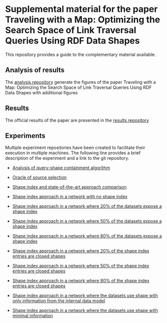 # Supplemental material for the paper Traveling with a Map: Optimizing the Search Space of Link Traversal Queries Using RDF Data Shapes

This repository provides a guide to the complementary material available.

## Analysis of results
The [analysis repository](https://anonymous.4open.science/r/analysis-85DE/) generate the figures of the paper 
Traveling with a Map: Optimizing the Search Space of Link Traversal Queries Using RDF Data Shapes
with additional figures

## Results 
The official results of the paper are presented in the [results repository](https://anonymous.4open.science/r/results-E86D)

## Experiments

Multiple experiment repositories have been created to facilitate their execution in multiple machines.
The following line provides a brief description of the experiment and a link to the git repository.

- [Analysis of query-shape containment algorithm](https://anonymous.4open.science/r/query-shape-detection-ED87)


- [Oracle of source selection](https://anonymous.4open.science/r/source-selection-oracle-3231)


- [Shape index and state-of-the-art approach comparison](https://anonymous.4open.science/r/standard-experiment-16E0)


- [Shape index approach in a network with no shape index](https://anonymous.4open.science/r/shape-index-0-percent-dataset-0318)
- [Shape index approach in a network where 20% of the datasets expose a shape index](https://anonymous.4open.science/r/shape-index-20-percent-dataset-4352)
- [Shape index approach in a network where 50% of the datasets expose a shape index](https://anonymous.4open.science/r/shape-index-50-percent-dataset-C2A8)
- [Shape index approach in a network where 80% of the datasets expose a shape index](https://anonymous.4open.science/r/shape-index-80-percent-dataset-EDFD)


- [Shape index approach in a network where 20% of the shape index entries are closed shapes](https://anonymous.4open.science/r/shape-index-20-percent-entries-03F0)
- [Shape index approach in a network where 50% of the shape index entries are closed shapes](https://anonymous.4open.science/r/shape-index-50-percent-entries-C1FC)
- [Shape index approach in a network where 80% of the shape index entries are closed shapes](https://anonymous.4open.science/r/shape-index-80-percent-entries-A9D7)


- [Shape index approach in a network where the datasets use shape with only information from the internal data model](https://anonymous.4open.science/r/shape-inner-dataset-experiment-74FC)

- [Shape index approach in a network where the datasets use shape with minimal information](https://anonymous.4open.science/r/shape-minimal-description-experiment-15B5)
